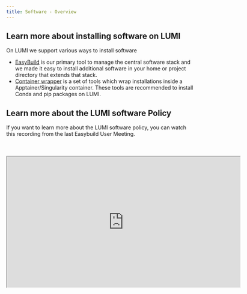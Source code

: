 ```yaml
---
title: Software - Overview
---
```


[easybuild]: ./installing/easybuild.md
[contwrapper]: ./containers/wrapper.md


## Learn more about installing software on LUMI

On LUMI we support various ways to install software

 - [EasyBuild][easybuild] is our primary tool to manage the central software
   stack and we made it easy to install additional software in your home or
   project directory that extends that stack.
 - [Container wrapper][contwrapper] is a set of tools which wrap installations
   inside a Apptainer/Singularity container. These tools are recommended to 
   install Conda and pip packages on LUMI.


## Learn more about the LUMI software Policy

If you want to learn more about the LUMI software policy, you can watch this
recording from the last Easybuild User Meeting.

<iframe width="620" height="348" style="display: block; margin: 50px auto;"
src="https://www.youtube.com/embed/hZezVG6lJNk">
</iframe>

